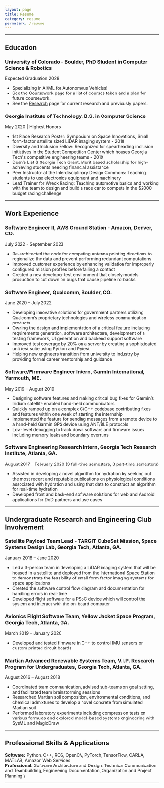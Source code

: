 ```yaml
---
layout: page
title: Resume
category: resume
permalink: /resume
---
```


---

## Education

### University of Colorado - Boulder, PhD Student in Computer Science & Robotics
Expected Graduation 2028
* Specializing in AI/ML for Autonomous Vehicles!
* See the [Coursework](https://lorinachey.github.io/coursework) page for a list of courses taken and a plan for future coursework.
* See the [Research](https://lorinachey.github.io/research) page for current research and previously papers.

### Georgia Institute of Technology, B.S. in Computer Science
May 2020 | Highest Honors
* 1st Place Research Poster: Symposium on Space Innovations, Small form-factor satellite sized LiDAR imaging system - 2018
* Diversity and Inclusion Fellow: Recognized for spearheading inclusion initiatives in the Student Competition Center which houses Georgia Tech's competitive engineering teams - 2019
* Dean’s List & Georgia Tech Grant: Merit based scholarship for high-achieving students needing financial assistance
* Peer Instructor at the Interdisciplinary Design Commons: Teaching students to use electronics equipment and machinery
* Lead Trainer for Wreck Racing: Teaching automotive basics and working with the team to design and build a race car to compete in the $2000 budget racing challenge

---

## Work Experience
### Software Engineer II, AWS Ground Station - Amazon, Denver, CO.
July 2022 - September 2023
* Re-architected the code for computing antenna pointing directions to regionalize the data and prevent performing redundant computations
* Improved customer experience by enhancing validation for improperly configured mission profiles before failing a contact
* Created a new developer test environment that closely models production to cut down on bugs that cause pipeline rollbacks

### Software Engineer, Qualcomm, Boulder, CO.                           
June 2020 – July 2022
* Developing innovative solutions for government partners utilizing Qualcomm’s proprietary technologies and wireless communication products
* Owning the design and implementation of a critical feature including requirements generation, software architecture, development of a testing framework, UI generation and backend support software
* Improved test coverage by 20% on a server by creating a sophisticated unit test suite using Python and Pytest
* Helping new engineers transition from university to industry by providing formal career mentorship and guidance

### Software/Firmware Engineer Intern, Garmin International, Yarmouth, ME.                           
May 2019 – August 2019
* Designing software features and making critical bug fixes for Garmin’s Iridium satellite enabled hand-held communicators
* Quickly ramped up on a complex C/C++ codebase contributing fixes and features within one week of starting the internship
* Implemented the feature for sending messages from a remote device to a hand-held Garmin GPS device using ANT/BLE protocols
* Low-level debugging to track down software and firmware issues including memory leaks and boundary overruns

### Software Engineering Research Intern, Georgia Tech Research Institute, Atlanta, GA.
August 2017 – February 2020 (3 full-time semesters, 3 part-time semesters)
* Assisted in developing a novel algorithm for hydration by seeking out the most recent and reputable publications on physiological conditions associated with hydration and using that data to construct an algorithm for real-time hydration
* Developed front and back-end software solutions for web and Android applications for DoD partners and use cases

---

## Undergraduate Research and Engineering Club Involvement
### Satellite Payload Team Lead - TARGIT CubeSat Mission, Space Systems Design Lab, Georgia Tech, Atlanta, GA.
January 2018 – June 2020
* Led a 3-person team in developing a LiDAR imaging system that will be housed in a satellite and deployed from the International Space Station to demonstrate the feasibility of small form factor imaging systems for space applications
* Created the software control flow diagram and documentation for handling errors in real-time
* Developed flight software for a PSoC device which will control the system and interact with the on-board computer

### Avionics Flight Software Team, Yellow Jacket Space Program, Georgia Tech, Atlanta, GA.                           
March 2019 – January 2020
* Developed and tested firmware in C++ to control IMU sensors on custom printed circuit boards

### Martian Advanced Renewable Systems Team, V.I.P. Research Program for Undergraduates, Georgia Tech, Atlanta, GA.                           
August 2016 – August 2018
* Coordinated team communication, advised sub-teams on goal setting, and facilitated team brainstorming sessions 
* Researched Martian soil composition, environmental conditions, and chemical admixtures to develop a novel concrete from simulated Martian soil
* Performed laboratory experiments including compression tests on various formulas and explored model-based systems engineering with SysML and MagicDraw

---

## Professional Skills & Applications
**Software:** Python, C++, ROS, OpenCV, PyTorch, TensorFlow, CARLA, MATLAB, Amazon Web Services \
**Professional:** Software Architecture and Design, Technical Communication  and Teambuilding, Engineering Documentation, Organization and Project Planning \

---
